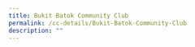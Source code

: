 ```yaml
---
title: Bukit Batok Community Club
permalink: /cc-details/Bukit-Batok-Community-Club
description: ""
---
```

